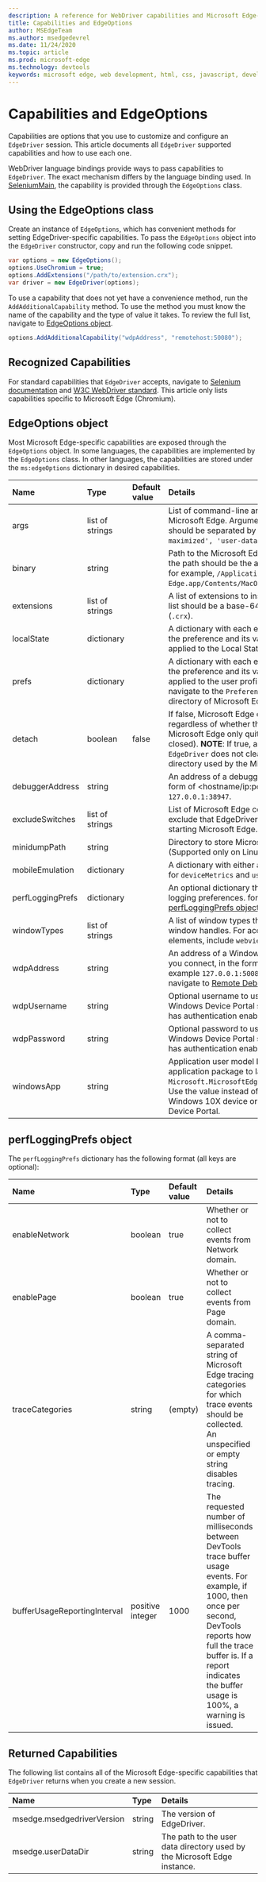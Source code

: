 ```yaml
---
description: A reference for WebDriver capabilities and Microsoft Edge-specific options supported by EdgeDriver (Chromium).
title: Capabilities and EdgeOptions
author: MSEdgeTeam
ms.author: msedgedevrel
ms.date: 11/24/2020
ms.topic: article
ms.prod: microsoft-edge
ms.technology: devtools
keywords: microsoft edge, web development, html, css, javascript, developer, webdriver, selenium, testing, tools, automation, test
---
```

# Capabilities and EdgeOptions  

Capabilities are options that you use to customize and configure an `EdgeDriver` session.  This article documents all `EdgeDriver` supported capabilities and how to use each one.  

WebDriver language bindings provide ways to pass capabilities to `EdgeDriver`.  The exact mechanism differs by the language binding used.  In [SeleniumMain][SeleniumMain], the capability is provided through the `EdgeOptions` class.  

## Using the EdgeOptions class  

Create an instance of `EdgeOptions`, which has convenient methods for setting EdgeDriver-specific capabilities.  To pass the `EdgeOptions` object into the `EdgeDriver` constructor, copy and run the following code snippet.  

```csharp
var options = new EdgeOptions();
options.UseChromium = true;
options.AddExtensions("/path/to/extension.crx");
var driver = new EdgeDriver(options);
```  

To use a capability that does not yet have a convenience method, run the `AddAdditionalCapability` method.  To use the method you must know the name of the capability and the type of value it takes.  To review the full list, navigate to [EdgeOptions object](#edgeoptions-object).  

```csharp
options.AddAdditionalCapability("wdpAddress", "remotehost:50080");
```  

## Recognized Capabilities  

For standard capabilities that `EdgeDriver` accepts, navigate to [Selenium documentation][SeleniumDocumentation] and [W3C WebDriver standard][W3cWebdriver].  This article only lists capabilities specific to Microsoft Edge \(Chromium\).  

## EdgeOptions object  

Most Microsoft Edge-specific capabilities are exposed through the `EdgeOptions` object.  In some languages, the capabilities are implemented by the `EdgeOptions` class.  In other languages, the capabilities are stored under the `ms:edgeOptions` dictionary in desired capabilities.  

| Name | Type | Default value | Details |  
|:--- |:--- |:--- |:--- |  
| args | list of strings |  | List of command-line arguments to use when starting Microsoft Edge.  Arguments with an associated value should be separated by a `=` sign \(for example, `['start-maximized', 'user-data-dir=/tmp/temp_profile']`\).  |  
| binary | string |  | Path to the Microsoft Edge runtime to use\ \(on macOS, the path should be the actual binary, not just the app.  for example, `/Applications/Microsoft Edge.app/Contents/MacOS/Microsoft Edge`\).  |  
| extensions | list of strings |  | A list of extensions to install on startup.  Each item in the list should be a base-64 encoded packed extension \(`.crx`\).  |  
| localState | dictionary |  | A dictionary with each entry consisting of the name of the preference and its value.  The preferences are applied to the Local State file in the user data folder.  |  
| prefs | dictionary |  | A dictionary with each entry consisting of the name of the preference and its value.  The preferences are only applied to the user profile in use.  For examples, navigate to the `Preferences` file in the user data directory of Microsoft Edge.  |  
| detach | boolean | false | If false, Microsoft Edge quits when `EdgeDriver` ends, regardless of whether the session is quit.  If true, Microsoft Edge only quits if the session is quit \(or closed\).  **NOTE**: If true, and the session is not quit, `EdgeDriver` does not clean up the temporary user data directory used by the Microsoft Edge instance .  |  
| debuggerAddress | string |  | An address of a debugger server to connect to, in the form of <hostname/ip:port>, for example  `127.0.0.1:38947`.  |
| excludeSwitches | list of strings |  | List of Microsoft Edge command line switches to exclude that EdgeDriver by default passes when starting Microsoft Edge.  Do not prefix switches with `--`.  |  
| minidumpPath | string |  | Directory to store Microsoft Edge minidumps .  \(Supported only on Linux.\) |  
| mobileEmulation | dictionary |  | A dictionary with either a value for `deviceName`, or values for `deviceMetrics` and `userAgent`.  |  
| perfLoggingPrefs | dictionary |  | An optional dictionary that specifies performance logging preferences.  for more information, navigate to [perfLoggingPrefs object](#perfloggingprefs-object).  |  
| windowTypes | list of strings |  | A list of window types that are displayed in the list of window handles.  For access to Android webview elements, include `webview` in the list.  |  
| wdpAddress | string |  | An address of a Windows Device Portal server to which you connect, in the form of <hostname/ip:port>, for example  `127.0.0.1:50080`.  For more information, navigate to [Remote Debugging - Windows 10 devices][DevtoolsRemoteDebuggingWindows].  |  
| wdpUsername | string |  | Optional username to use when connecting to a Windows Device Portal server.  Required if the server has authentication enabled.  |  
| wdpPassword | string |  | Optional password to use when connecting to a Windows Device Portal server.  Required if the server has authentication enabled.  |  
| windowsApp | string |  | Application user model ID of an Microsoft Edge application package to launch, for example `Microsoft.MicrosoftEdge.Stable_8wekyb3d8bbwe!MSEDGE`.  Use the value instead of binary when connecting to a Windows 10X device or emulator using Windows Device Portal.  |  

## perfLoggingPrefs object  

The `perfLoggingPrefs` dictionary has the following format \(all keys are optional\):  

| Name | Type | Default value | Details |  
|:--- |:--- |:--- |:--- |  
| enableNetwork | boolean | true | Whether or not to collect events from Network domain.  |  
| enablePage | boolean | true | Whether or not to collect events from Page domain.  |  
| traceCategories | string | \(empty\) | A comma-separated string of Microsoft Edge tracing categories for which trace events should be collected.  An unspecified or empty string disables tracing.  |  
| bufferUsageReportingInterval | positive integer | 1000 | The requested number of milliseconds between DevTools trace buffer usage events.  For example, if 1000, then once per second, DevTools reports how full the trace buffer is.  If a report indicates the buffer usage is 100%, a warning is issued.  |  

## Returned Capabilities  

The following list contains all of the Microsoft Edge-specific capabilities that `EdgeDriver` returns when you create a new session.  

| Name | Type | Details |  
|:--- |:--- |:--- |  
| msedge.msedgedriverVersion | string | The version of EdgeDriver. |  
| msedge.userDataDir | string | The path to the user data directory used by the Microsoft Edge instance. |  

<!-- links -->  

[DevtoolsRemoteDebuggingWindows]: ../devtools-guide-chromium/remote-debugging/windows.md "Get Started with Remote Debugging Windows 10 Devices | Microsoft Docs"  

[SeleniumMain]: https://www.selenium.dev "SeleniumHQ Browser Automation"  
[SeleniumDocumentation]: https://www.selenium.dev/documentation "Documantation | SeleniumHQ Browser Automation"   

[W3cWebdriver]: https://w3.org/TR/webdriver "WebDriver | W3C"   
